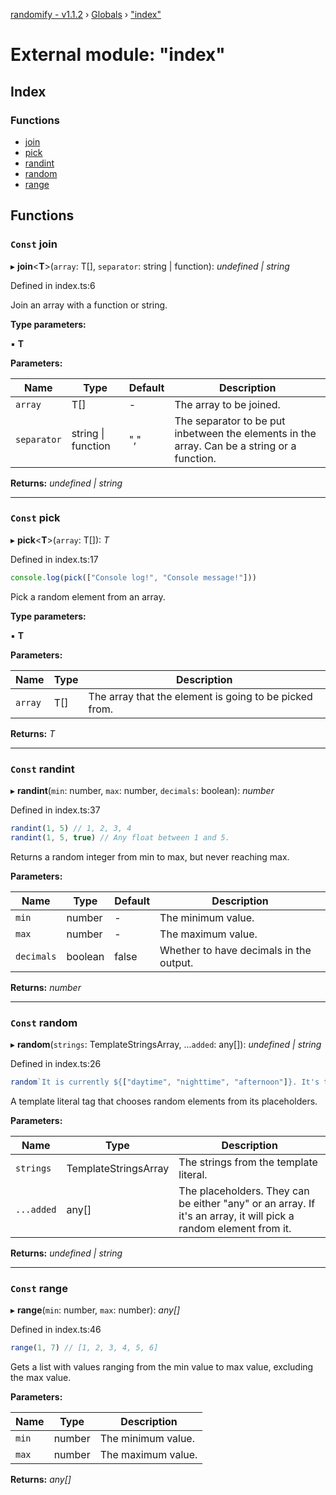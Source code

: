 [randomify - v1.1.2](../README.md) › [Globals](../globals.md) › ["index"](_index_.md)

# External module: "index"

## Index

### Functions

* [join](_index_.md#const-join)
* [pick](_index_.md#const-pick)
* [randint](_index_.md#const-randint)
* [random](_index_.md#const-random)
* [range](_index_.md#const-range)

## Functions

### `Const` join

▸ **join**<**T**>(`array`: T[], `separator`: string | function): *undefined | string*

Defined in index.ts:6

Join an array with a function or string.

**Type parameters:**

▪ **T**

**Parameters:**

Name | Type | Default | Description |
------ | ------ | ------ | ------ |
`array` | T[] | - | The array to be joined. |
`separator` | string &#124; function | "," | The separator to be put inbetween the elements in the array. Can be a string or a function.  |

**Returns:** *undefined | string*

___

### `Const` pick

▸ **pick**<**T**>(`array`: T[]): *T*

Defined in index.ts:17

```ts
console.log(pick(["Console log!", "Console message!"]))
```
Pick a random element from an array.

**Type parameters:**

▪ **T**

**Parameters:**

Name | Type | Description |
------ | ------ | ------ |
`array` | T[] | The array that the element is going to be picked from.  |

**Returns:** *T*

___

### `Const` randint

▸ **randint**(`min`: number, `max`: number, `decimals`: boolean): *number*

Defined in index.ts:37

```ts
randint(1, 5) // 1, 2, 3, 4
randint(1, 5, true) // Any float between 1 and 5.
```
Returns a random integer from min to max, but never reaching max.

**Parameters:**

Name | Type | Default | Description |
------ | ------ | ------ | ------ |
`min` | number | - | The minimum value. |
`max` | number | - | The maximum value. |
`decimals` | boolean | false | Whether to have decimals in the output.  |

**Returns:** *number*

___

### `Const` random

▸ **random**(`strings`: TemplateStringsArray, ...`added`: any[]): *undefined | string*

Defined in index.ts:26

```ts
random`It is currently ${["daytime", "nighttime", "afternoon"]}. It's time to ${["work", "exercise", "eat"]}!`
```
A template literal tag that chooses random elements from its placeholders.

**Parameters:**

Name | Type | Description |
------ | ------ | ------ |
`strings` | TemplateStringsArray | The strings from the template literal. |
`...added` | any[] | The placeholders. They can be either "any" or an array. If it's an array, it will pick a random element from it.  |

**Returns:** *undefined | string*

___

### `Const` range

▸ **range**(`min`: number, `max`: number): *any[]*

Defined in index.ts:46

```ts
range(1, 7) // [1, 2, 3, 4, 5, 6]
```
Gets a list with values ranging from the min value to max value, excluding the max value.

**Parameters:**

Name | Type | Description |
------ | ------ | ------ |
`min` | number | The minimum value. |
`max` | number | The maximum value.  |

**Returns:** *any[]*
